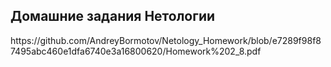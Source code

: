 <h2><strong>Домашние задания Нетологии</strong></h2>
https://github.com/AndreyBormotov/Netology_Homework/blob/e7289f98f87495abc460e1dfa6740e3a16800620/Homework%202_8.pdf
